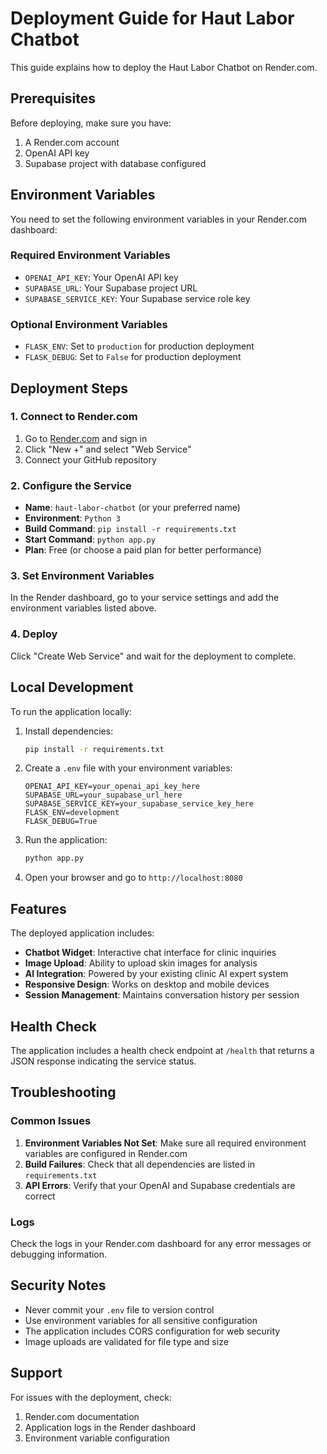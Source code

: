# Deployment Guide for Haut Labor Chatbot

This guide explains how to deploy the Haut Labor Chatbot on Render.com.

## Prerequisites

Before deploying, make sure you have:
1. A Render.com account
2. OpenAI API key
3. Supabase project with database configured

## Environment Variables

You need to set the following environment variables in your Render.com dashboard:

### Required Environment Variables

- `OPENAI_API_KEY`: Your OpenAI API key
- `SUPABASE_URL`: Your Supabase project URL
- `SUPABASE_SERVICE_KEY`: Your Supabase service role key

### Optional Environment Variables

- `FLASK_ENV`: Set to `production` for production deployment
- `FLASK_DEBUG`: Set to `False` for production deployment

## Deployment Steps

### 1. Connect to Render.com

1. Go to [Render.com](https://render.com) and sign in
2. Click "New +" and select "Web Service"
3. Connect your GitHub repository

### 2. Configure the Service

- **Name**: `haut-labor-chatbot` (or your preferred name)
- **Environment**: `Python 3`
- **Build Command**: `pip install -r requirements.txt`
- **Start Command**: `python app.py`
- **Plan**: Free (or choose a paid plan for better performance)

### 3. Set Environment Variables

In the Render dashboard, go to your service settings and add the environment variables listed above.

### 4. Deploy

Click "Create Web Service" and wait for the deployment to complete.

## Local Development

To run the application locally:

1. Install dependencies:
   ```bash
   pip install -r requirements.txt
   ```

2. Create a `.env` file with your environment variables:
   ```
   OPENAI_API_KEY=your_openai_api_key_here
   SUPABASE_URL=your_supabase_url_here
   SUPABASE_SERVICE_KEY=your_supabase_service_key_here
   FLASK_ENV=development
   FLASK_DEBUG=True
   ```

3. Run the application:
   ```bash
   python app.py
   ```

4. Open your browser and go to `http://localhost:8080`

## Features

The deployed application includes:

- **Chatbot Widget**: Interactive chat interface for clinic inquiries
- **Image Upload**: Ability to upload skin images for analysis
- **AI Integration**: Powered by your existing clinic AI expert system
- **Responsive Design**: Works on desktop and mobile devices
- **Session Management**: Maintains conversation history per session

## Health Check

The application includes a health check endpoint at `/health` that returns a JSON response indicating the service status.

## Troubleshooting

### Common Issues

1. **Environment Variables Not Set**: Make sure all required environment variables are configured in Render.com
2. **Build Failures**: Check that all dependencies are listed in `requirements.txt`
3. **API Errors**: Verify that your OpenAI and Supabase credentials are correct

### Logs

Check the logs in your Render.com dashboard for any error messages or debugging information.

## Security Notes

- Never commit your `.env` file to version control
- Use environment variables for all sensitive configuration
- The application includes CORS configuration for web security
- Image uploads are validated for file type and size

## Support

For issues with the deployment, check:
1. Render.com documentation
2. Application logs in the Render dashboard
3. Environment variable configuration 